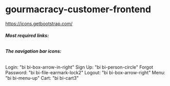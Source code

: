 # gourmacracy-customer-frontend
https://icons.getbootstrap.com/ 
###### **Most required links:**

<link rel="stylesheet" href="https://cdn.jsdelivr.net/npm/bootstrap-icons@1.8.2/font/bootstrap-icons.css">
<link href="https://cdn.jsdelivr.net/npm/bootstrap@5.0.2/dist/css/bootstrap.min.css" rel="stylesheet" integrity="sha384-EVSTQN3/azprG1Anm3QDgpJLIm9Nao0Yz1ztcQTwFspd3yD65VohhpuuCOmLASjC" crossorigin="anonymous">
<link rel="stylesheet" href="stylesheets/style.css">

###### **The navigation bar icons:**
Login: "bi bi-box-arrow-in-right"
Sign Up: "bi bi-person-circle"
Forgot Password: "bi bi-file-earmark-lock2"
Logout: "bi bi-box-arrow-right"
Menu: "bi bi-menu-up"
Cart: "bi bi-cart3"
